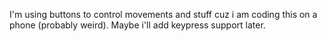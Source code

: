 I'm using buttons to control movements and stuff cuz i am coding this on a phone (probably weird).
Maybe i'll add keypress support later.
